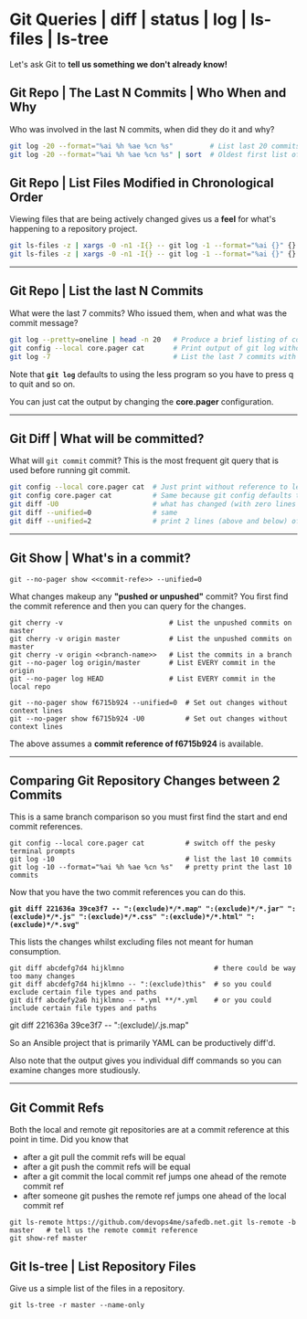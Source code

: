 
# Git Queries | diff | status | log | ls-files | ls-tree

Let's ask Git to **tell us something we don't already know!**


## Git Repo | The Last N Commits | Who When and Why

Who was involved in the last N commits, when did they do it and why?

```bash
git log -20 --format="%ai %h %ae %cn %s"         # List last 20 commits with date hash author and subject
git log -20 --format="%ai %h %ae %cn %s" | sort  # Oldest first list of the last 20 commits with details
```

## Git Repo | List Files Modified in Chronological Order

Viewing files that are being actively changed gives us a **feel** for what's happening to a repository project.

```bash
git ls-files -z | xargs -0 -n1 -I{} -- git log -1 --format="%ai {}" {} | sort -r    # Recently modified first
git ls-files -z | xargs -0 -n1 -I{} -- git log -1 --format="%ai {}" {} | sort       # Recently modified last
```


---


## Git Repo | List the last N Commits

What were the last 7 commits? Who issued them, when and what was the commit message?

```bash
git log --pretty=oneline | head -n 20   # Produce a brief listing of commits (one per line)
git config --local core.pager cat       # Print output of git log without going to less program
git log -7                              # List the last 7 commits with who made them and date
```

Note that **`git log`** defaults to using the less program so you have to press q to quit and so on.

You can just cat the output by changing the **core.pager** configuration.


---


## Git Diff | What will be committed?

What will `git commit` commit? This is the most frequent git query that is used before running git commit.

```bash
git config --local core.pager cat  # Just print without reference to less
git config core.pager cat          # Same because git config defaults to --local
git diff -U0                       # what has changed (with zero lines ofcontext)
git diff --unified=0               # same
git diff --unified=2               # print 2 lines (above and below) of context
```


---


## Git Show | What's in a commit?

    git --no-pager show <<commit-refe>> --unified=0

What changes makeup any **"pushed or unpushed"** commit? You first find the commit reference and then you can query for the changes.

    git cherry -v                          # List the unpushed commits on master
    git cherry -v origin master            # List the unpushed commits on master
    git cherry -v origin <<branch-name>>   # List the commits in a branch
    git --no-pager log origin/master       # List EVERY commit in the origin
    git --no-pager log HEAD                # List EVERY commit in the local repo

    git --no-pager show f6715b924 --unified=0  # Set out changes without context lines
    git --no-pager show f6715b924 -U0          # Set out changes without context lines

The above assumes a **commit reference of f6715b924** is available.


---


## Comparing Git Repository Changes between 2 Commits

This is a same branch comparison so you must first find the start and end commit references.

```
git config --local core.pager cat          # switch off the pesky terminal prompts
git log -10                                # list the last 10 commits
git log -10 --format="%ai %h %ae %cn %s"   # pretty print the last 10 commits
```

Now that you have the two commit references you can do this.

**`git diff 221636a 39ce3f7 -- ":(exclude)*/*.map" ":(exclude)*/*.jar" ":(exclude)*/*.js" ":(exclude)*/*.css" ":(exclude)*/*.html" ":(exclude)*/*.svg"`**

This lists the changes whilst excluding files not meant for human consumption.

```
git diff abcdefg7d4 hijklmno                      # there could be way too many changes
git diff abcdefg7d4 hijklmno -- ":(exclude)this"  # so you could exclude certain file types and paths
git diff abcdefy2a6 hijklmno -- *.yml **/*.yml    # or you could include certain file types and paths
```

git diff 221636a 39ce3f7 -- ":(exclude)*/*.js.map"

So an Ansible project that is primarily YAML can be productively diff'd.

Also note that the output gives you individual diff commands so you can examine changes more studiously.


---

## Git Commit Refs

Both the local and remote git repositories are at a commit reference at this point in time. Did you know that

- after a git pull the commit refs will be equal
- after a git push the commit refs will be equal
- after a git commit the local commit ref jumps one ahead of the remote commit ref
- after someone git pushes the remote ref jumps one ahead of the local commit ref

```
git ls-remote https://github.com/devops4me/safedb.net.git ls-remote -b master   # tell us the remote commit reference
git show-ref master

```


## Git ls-tree | List Repository Files

Give us a simple list of the files in a repository.

```
git ls-tree -r master --name-only
```
